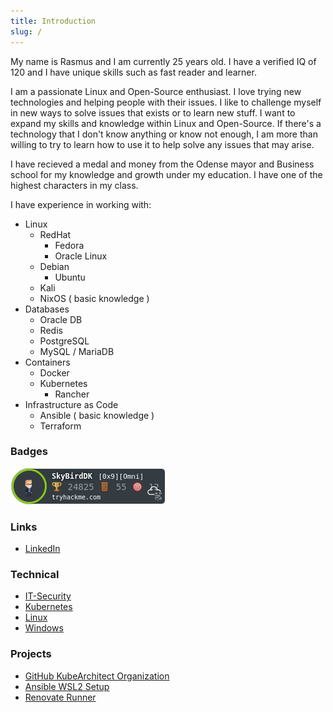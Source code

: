 ```yaml
---
title: Introduction
slug: /
---
```


My name is Rasmus and I am currently 25 years old. I have a verified IQ of 120 and I have unique skills such as fast reader and learner.

I am a passionate Linux and Open-Source enthusiast. I love trying new technologies and helping people with their issues.
I like to challenge myself in new ways to solve issues that exists or to learn new stuff. I want to expand my skills and knowledge within Linux and Open-Source.
If there's a technology that I don't know anything or know not enough, I am more than willing to try to learn how to use it to help solve any issues that may arise.

I have recieved a medal and money from the Odense mayor and Business school for my knowledge and growth under my education.
I have one of the highest characters in my class.

I have experience in working with:

- Linux
  - RedHat
    - Fedora
    - Oracle Linux
  - Debian
    - Ubuntu
  - Kali
  - NixOS ( basic knowledge )
- Databases
  - Oracle DB
  - Redis
  - PostgreSQL
  - MySQL / MariaDB
- Containers
  - Docker
  - Kubernetes
    - Rancher
- Infrastructure as Code
  - Ansible ( basic knowledge )
  - Terraform

### Badges

![tryhackme stats](https://raw.githubusercontent.com/RelativeSure/RelativeSure/master/assets/thm_propic.png)

### Links

- [LinkedIn](https://www.linkedin.com/in/rasmusbroeggerjoergensen)

### Technical

- [IT-Security](it-security/it-security.md)
- [Kubernetes](kubernetes/kubernetes.md)
- [Linux](linux/linux.md)
- [Windows](windows/windows.md)

### Projects

- [GitHub KubeArchitect Organization](https://github.com/KubeArchitect)
- [Ansible WSL2 Setup](https://github.com/RelativeSure/ansible-wsl2-playbook)
- [Renovate Runner](https://github.com/KubeArchitect/renovate-runner)
